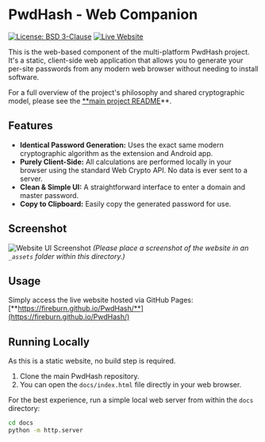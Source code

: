# PwdHash - Web Companion

[![License: BSD 3-Clause](https://img.shields.io/badge/License-BSD%203--Clause-blue.svg)](../LICENSE)
[![Live Website](https://img.shields.io/badge/Live-Website-success.svg)](https://fireburn.github.io/PwdHash/)

This is the web-based component of the multi-platform PwdHash project. It's a static, client-side web application that allows you to generate your per-site passwords from any modern web browser without needing to install software.

For a full overview of the project's philosophy and shared cryptographic model, please see the [**main project README](../README.md)**.

## Features

*   **Identical Password Generation:** Uses the exact same modern cryptographic algorithm as the extension and Android app.
*   **Purely Client-Side:** All calculations are performed locally in your browser using the standard Web Crypto API. No data is ever sent to a server.
*   **Clean & Simple UI:** A straightforward interface to enter a domain and master password.
*   **Copy to Clipboard:** Easily copy the generated password for use.

## Screenshot

![Website UI Screenshot](_assets/website-screenshot.png)
*(Please place a screenshot of the website in an `_assets` folder within this directory.)*

## Usage

Simply access the live website hosted via GitHub Pages:
[**https://fireburn.github.io/PwdHash/**](https://fireburn.github.io/PwdHash/)

## Running Locally

As this is a static website, no build step is required.
1.  Clone the main PwdHash repository.
2.  You can open the `docs/index.html` file directly in your web browser.

For the best experience, run a simple local web server from within the `docs` directory:
```bash
cd docs
python -m http.server

